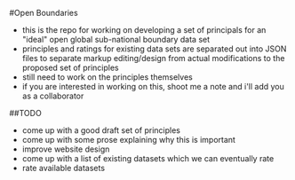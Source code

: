 #Open Boundaries

- this is the repo for working on developing a set of principals for an "ideal" open global sub-national boundary data set
- principles and ratings for existing data sets are separated out into JSON files to separate markup editing/design from actual modifications to the proposed set of principles
- still need to work on the principles themselves
- if you are interested in working on this, shoot me a note and i'll add you as a collaborator

##TODO

- come up with a good draft set of principles
- come up with some prose explaining why this is important
- improve website design
- come up with a list of existing datasets which we can eventually rate
- rate available datasets